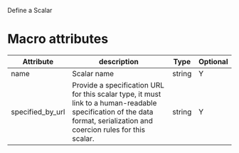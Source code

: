 Define a Scalar

# Macro attributes

| Attribute        | description                                                                                                                                                            | Type   | Optional |
| ---------------- | ---------------------------------------------------------------------------------------------------------------------------------------------------------------------- | ------ | -------- |
| name             | Scalar name                                                                                                                                                            | string | Y        |
| specified_by_url | Provide a specification URL for this scalar type, it must link to a human-readable specification of the data format, serialization and coercion rules for this scalar. | string | Y        |
